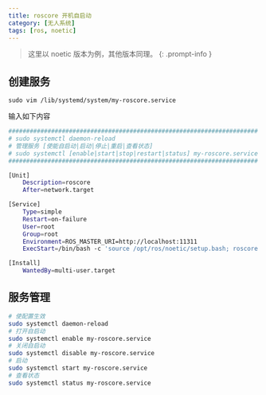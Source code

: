 ```yaml
---
title: roscore 开机自启动
category: [无人系统]
tags: [ros, noetic]
---
```


> 这里以 noetic 版本为例，其他版本同理。
{: .prompt-info }

## 创建服务

`sudo vim /lib/systemd/system/my-roscore.service`

输入如下内容

```bash
######################################################################
# sudo systemctl daemon-reload
# 管理服务 [使能自启动|启动|停止|重启|查看状态]
# sudo systemctl [enable|start|stop|restart|status] my-roscore.service
######################################################################

[Unit]
	Description=roscore
	After=network.target

[Service]
	Type=simple
	Restart=on-failure
	User=root
	Group=root
	Environment=ROS_MASTER_URI=http://localhost:11311
	ExecStart=/bin/bash -c 'source /opt/ros/noetic/setup.bash; roscore'

[Install]
	WantedBy=multi-user.target
```

## 服务管理

```bash
# 使配置生效
sudo systemctl daemon-reload
# 打开自启动
sudo systemctl enable my-roscore.service
# 关闭自启动
sudo systemctl disable my-roscore.service
# 启动
sudo systemctl start my-roscore.service
# 查看状态
sudo systemctl status my-roscore.service
```



